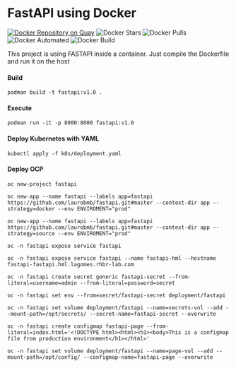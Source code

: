 # FastAPI using Docker

[![Docker Repository on Quay](https://quay.io/repository/laurobmb/python_fastapi/status "Docker Repository on Quay")](https://quay.io/repository/laurobmb/python_fastapi)
![Docker Stars](https://img.shields.io/docker/stars/laurobmb/fastapi.svg)
![Docker Pulls](https://img.shields.io/docker/pulls/laurobmb/fastapi.svg)
![Docker Automated](https://img.shields.io/docker/automated/laurobmb/fastapi.svg)
![Docker Build](https://img.shields.io/docker/build/laurobmb/fastapi.svg)

This project is using FASTAPI inside a container. Just compile the Dockerfile and run it on the host

#### Build
    podman build -t fastapi:v1.0 .
#### Execute
    podman run -it -p 8000:8000 fastapi:v1.0
#### Deploy Kubernetes with YAML
    kubectl apply -f k8s/deployment.yaml
#### Deploy OCP
    oc new-project fastapi
    
    oc new-app --name fastapi --labels app=fastapi https://github.com/laurobmb/fastapi.git#master --context-dir app --strategy=docker --env ENVIROMENT="prod"

    oc new-app --name fastapi --labels app=fastapi https://github.com/laurobmb/fastapi.git#master --context-dir app --strategy=source --env ENVIROMENT="prod"

    oc -n fastapi expose service fastapi
    
    oc -n fastapi expose service fastapi --name fastapi-hml --hostname fastapi-fastapi.hml.lagomes.rhbr-lab.com

    oc -n fastapi create secret generic fastapi-secret --from-literal=username=admin --from-literal=password=secret
    
    oc -n fastapi set env --from=secret/fastapi-secret deployment/fastapi

    oc -n fastapi set volume deployment/fastapi --name=secrets-vol --add --mount-path=/opt/secrets/ --secret-name=fastapi-secret --overwrite

    oc -n fastapi create configmap fastapi-page --from-literal=index.html='<!DOCTYPE html><html><h1><body>This is a configmap file from production environment</h1></html>'

    oc -n fastapi set volume deployment/fastapi --name=page-vol --add --mount-path=/opt/config/ --configmap-name=fastapi-page --overwrite


